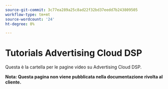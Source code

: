 ```yaml
---
source-git-commit: 3c77ea289a25c8ad22f32bd37eedd7b243809505
workflow-type: tm+mt
source-wordcount: '24'
ht-degree: 0%

---
```

# Tutorials Advertising Cloud DSP

Questa è la cartella per le pagine video su Advertising Cloud DSP.

**Nota: Questa pagina non viene pubblicata nella documentazione rivolta al cliente.**
